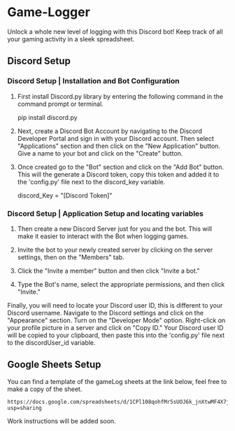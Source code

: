 # Game-Logger
Unlock a whole new level of logging with this Discord bot! Keep track of all your gaming activity in a sleek spreadsheet.

## Discord Setup

### Discord Setup | Installation and Bot Configuration

1. First install Discord.py library by entering the following command in the command prompt or terminal.

    pip install discord.py

2. Next, create a Discord Bot Account by navigating to the Discord Developer Portal and sign in with your Discord account. Then select "Applications" section and then click on the "New Application" button. Give a name to your bot and click on the "Create" button.

3. Once created go to the "Bot" section and click on the "Add Bot" button. This will the generate a Discord token, copy this token and added it to the 'config.py' file next to the discord_key variable.
    
    discord_Key = "[Discord Token]"

### Discord Setup | Application Setup and locating variables

1. Then create a new Discord Server just for you and the bot. This will make it easier to interact with the Bot when logging games. 

2. Invite the bot to your newly created server by clicking on the server settings, then on the "Members" tab.

3. Click the "Invite a member" button and then click "Invite a bot."

4. Type the Bot's name, select the appropriate permissions, and then click "Invite."

Finally, you will need to locate your Discord user ID, this is different to your Discord username. Navigate to the Discord settings and click on the "Appearance" section. Turn on the "Developer Mode" option. Right-click on your profile picture in a server and click on "Copy ID." Your Discord user ID will be copied to your clipboard, then paste this into the 'config.py' file next to the discordUser_id variable.

## Google Sheets Setup

You can find a template of the gameLog sheets at the link below, feel free to make a copy of the sheet.

    https://docs.google.com/spreadsheets/d/1CPl108qohfMr5sUOJ6k_jnXtwMF4X7js1d38jUbCv0c/edit?usp=sharing

Work instructions will be added soon.
